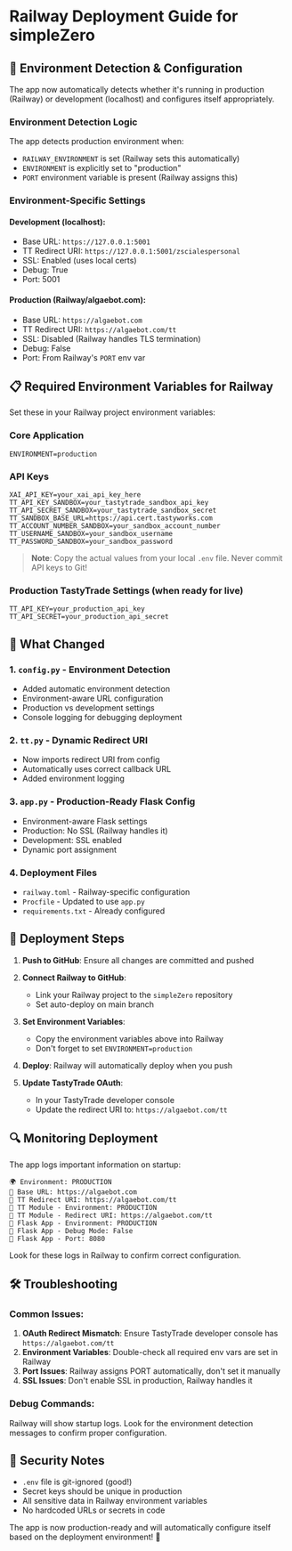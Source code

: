# Railway Deployment Guide for simpleZero

## 🚀 Environment Detection & Configuration

The app now automatically detects whether it's running in production (Railway) or development (localhost) and configures itself appropriately.

### Environment Detection Logic

The app detects production environment when:
- `RAILWAY_ENVIRONMENT` is set (Railway sets this automatically)
- `ENVIRONMENT` is explicitly set to "production"
- `PORT` environment variable is present (Railway assigns this)

### Environment-Specific Settings

#### Development (localhost):
- Base URL: `https://127.0.0.1:5001`
- TT Redirect URI: `https://127.0.0.1:5001/zscialespersonal`
- SSL: Enabled (uses local certs)
- Debug: True
- Port: 5001

#### Production (Railway/algaebot.com):
- Base URL: `https://algaebot.com`
- TT Redirect URI: `https://algaebot.com/tt`
- SSL: Disabled (Railway handles TLS termination)
- Debug: False
- Port: From Railway's `PORT` env var

## 📋 Required Environment Variables for Railway

Set these in your Railway project environment variables:

### Core Application
```
ENVIRONMENT=production
```

### API Keys
```
XAI_API_KEY=your_xai_api_key_here
TT_API_KEY_SANDBOX=your_tastytrade_sandbox_api_key
TT_API_SECRET_SANDBOX=your_tastytrade_sandbox_secret
TT_SANDBOX_BASE_URL=https://api.cert.tastyworks.com
TT_ACCOUNT_NUMBER_SANDBOX=your_sandbox_account_number
TT_USERNAME_SANDBOX=your_sandbox_username
TT_PASSWORD_SANDBOX=your_sandbox_password
```

> **Note**: Copy the actual values from your local `.env` file. Never commit API keys to Git!

### Production TastyTrade Settings (when ready for live)
```
TT_API_KEY=your_production_api_key
TT_API_SECRET=your_production_api_secret
```

## 🔧 What Changed

### 1. `config.py` - Environment Detection
- Added automatic environment detection
- Environment-aware URL configuration
- Production vs development settings
- Console logging for debugging deployment

### 2. `tt.py` - Dynamic Redirect URI
- Now imports redirect URI from config
- Automatically uses correct callback URL
- Added environment logging

### 3. `app.py` - Production-Ready Flask Config
- Environment-aware Flask settings
- Production: No SSL (Railway handles it)
- Development: SSL enabled
- Dynamic port assignment

### 4. Deployment Files
- `railway.toml` - Railway-specific configuration
- `Procfile` - Updated to use `app.py`
- `requirements.txt` - Already configured

## 🚀 Deployment Steps

1. **Push to GitHub**: Ensure all changes are committed and pushed

2. **Connect Railway to GitHub**: 
   - Link your Railway project to the `simpleZero` repository
   - Set auto-deploy on main branch

3. **Set Environment Variables**: 
   - Copy the environment variables above into Railway
   - Don't forget to set `ENVIRONMENT=production`

4. **Deploy**: Railway will automatically deploy when you push

5. **Update TastyTrade OAuth**: 
   - In your TastyTrade developer console
   - Update the redirect URI to: `https://algaebot.com/tt`

## 🔍 Monitoring Deployment

The app logs important information on startup:
```
🌍 Environment: PRODUCTION
🔗 Base URL: https://algaebot.com
🔄 TT Redirect URI: https://algaebot.com/tt
🔧 TT Module - Environment: PRODUCTION
🔧 TT Module - Redirect URI: https://algaebot.com/tt
🚀 Flask App - Environment: PRODUCTION
🚀 Flask App - Debug Mode: False
🚀 Flask App - Port: 8080
```

Look for these logs in Railway to confirm correct configuration.

## 🛠️ Troubleshooting

### Common Issues:
1. **OAuth Redirect Mismatch**: Ensure TastyTrade developer console has `https://algaebot.com/tt`
2. **Environment Variables**: Double-check all required env vars are set in Railway
3. **Port Issues**: Railway assigns PORT automatically, don't set it manually
4. **SSL Issues**: Don't enable SSL in production, Railway handles it

### Debug Commands:
Railway will show startup logs. Look for the environment detection messages to confirm proper configuration.

## 🔐 Security Notes

- `.env` file is git-ignored (good!)
- Secret keys should be unique in production
- All sensitive data in Railway environment variables
- No hardcoded URLs or secrets in code

The app is now production-ready and will automatically configure itself based on the deployment environment! 🎉